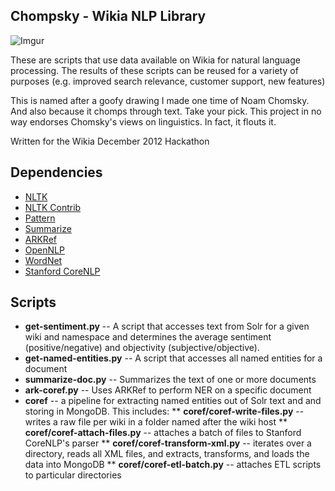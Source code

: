 ## Chompsky - Wikia NLP Library ##
![Imgur](http://i.imgur.com/uBV0r.jpg)

These are scripts that use data available on Wikia for natural language processing.
The results of these scripts can be reused for a variety of purposes 
(e.g. improved search relevance, customer support, new features)

This is named after a goofy drawing I made one time of Noam Chomsky.
And also because it chomps through text. Take your pick.
This project in no way endorses Chomsky's views on linguistics. In fact, it flouts it.

Written for the Wikia December 2012 Hackathon

## Dependencies ##
* [NLTK](https://github.com/nltk/nltk)
* [NLTK Contrib](https://github.com/nltk/nltk)
* [Pattern](https://github.com/clips/pattern)
* [Summarize](https://github.com/thavelick/summarize)
* [ARKRef](http://www.ark.cs.cmu.edu/ARKref)
* [OpenNLP](http://opennlp.sourceforge.net/)
* [WordNet](http://wordnet.princeton.edu/wordnet/download/current-version/)
* [Stanford CoreNLP](http://nlp.stanford.edu/software/corenlp.shtml)

## Scripts ##

* **get-sentiment.py** -- A script that accesses text from Solr for a given wiki and namespace
and determines the average sentiment (positive/negative) and objectivity (subjective/objective).
* **get-named-entities.py** -- A script that accesses all named entities for a document
* **summarize-doc.py** -- Summarizes the text of one or more documents
* **ark-coref.py** -- Uses ARKRef to perform NER on a specific document
* **coref** -- a pipeline for extracting named entities out of Solr text and and storing in MongoDB. This includes:
** **coref/coref-write-files.py** -- writes a raw file per wiki in a folder named after the wiki host
** **coref/coref-attach-files.py** -- attaches a batch of files to Stanford CoreNLP's parser
** **coref/coref-transform-xml.py** -- iterates over a directory, reads all XML files, and extracts, transforms, and loads the data into MongoDB
** **coref/coref-etl-batch.py** -- attaches ETL scripts to particular directories